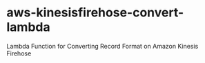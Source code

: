 # aws-kinesisfirehose-convert-lambda
Lambda Function for Converting Record Format on Amazon Kinesis Firehose
